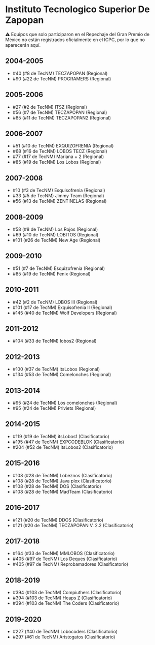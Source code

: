 # Instituto Tecnologico Superior De Zapopan

:warning: Equipos que solo participaron en el Repechaje del Gran Premio de México no están registrados oficialmente en el ICPC, por lo que no aparecerán aquí.

## 2004-2005

- #40 (#8 de TecNM) TECZAPOPAN (Regional)
- #90 (#22 de TecNM) PROGRAMERS (Regional)

## 2005-2006

- #27 (#2 de TecNM) ITSZ (Regional)
- #56 (#7 de TecNM) TECZAPOPAN (Regional)
- #85 (#11 de TecNM) TECZAPOPAN2 (Regional)

## 2006-2007

- #51 (#10 de TecNM) EXQUIZOFRENIA (Regional)
- #68 (#16 de TecNM) LOBOS TECZ (Regional)
- #77 (#17 de TecNM) Mariana + 2 (Regional)
- #85 (#19 de TecNM) Los Lobos (Regional)

## 2007-2008

- #10 (#3 de TecNM) Esquisofrenia (Regional)
- #33 (#5 de TecNM) Jimmy Team (Regional)
- #56 (#13 de TecNM) ZENTINELAS (Regional)

## 2008-2009

- #58 (#8 de TecNM) Los Rojos (Regional)
- #69 (#10 de TecNM) LOBITOS (Regional)
- #101 (#26 de TecNM) New Age (Regional)

## 2009-2010

- #51 (#7 de TecNM) Esquizofrenia (Regional)
- #85 (#19 de TecNM) Fenix (Regional)

## 2010-2011

- #42 (#2 de TecNM) LOBOS III (Regional)
- #101 (#17 de TecNM) Exquisofrenia II (Regional)
- #145 (#40 de TecNM) Wolf Developers (Regional)

## 2011-2012

- #104 (#33 de TecNM) lobos2 (Regional)

## 2012-2013

- #100 (#37 de TecNM) itsLobos (Regional)
- #134 (#53 de TecNM) Comelonches (Regional)

## 2013-2014

- #95 (#24 de TecNM) Los comelonches (Regional)
- #95 (#24 de TecNM) Priviets (Regional)

## 2014-2015

- #119 (#19 de TecNM) itsLobos1 (Clasificatorio)
- #195 (#47 de TecNM) EXPCODEBLOK (Clasificatorio)
- #204 (#52 de TecNM) itsLobos2 (Clasificatorio)

## 2015-2016

- #108 (#28 de TecNM) Lobeznos (Clasificatorio)
- #108 (#28 de TecNM) Java plox (Clasificatorio)
- #108 (#28 de TecNM) DOS (Clasificatorio)
- #108 (#28 de TecNM) MadTeam (Clasificatorio)

## 2016-2017

- #121 (#20 de TecNM) DDOS (Clasificatorio)
- #121 (#20 de TecNM) TECZAPOPAN V. 2.2 (Clasificatorio)

## 2017-2018

- #164 (#33 de TecNM) MMLOBOS (Clasificatorio)
- #405 (#97 de TecNM) Los Deques (Clasificatorio)
- #405 (#97 de TecNM) Reprobamadores (Clasificatorio)

## 2018-2019

- #394 (#103 de TecNM) Compiuthers (Clasificatorio)
- #394 (#103 de TecNM) Heaps Z (Clasificatorio)
- #394 (#103 de TecNM) The Coders (Clasificatorio)

## 2019-2020

- #227 (#40 de TecNM) Lobocoders (Clasificatorio)
- #297 (#61 de TecNM) Aristogatos (Clasificatorio)


